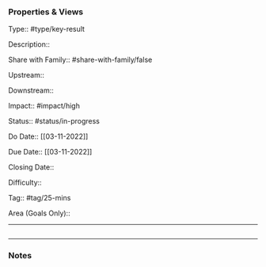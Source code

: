 ### Properties & Views

Type:: #type/key-result

Description:: 

Share with Family:: #share-with-family/false

Upstream:: 

Downstream:: 

Impact:: #impact/high

Status:: #status/in-progress

Do Date:: [[03-11-2022]]

Due Date:: [[03-11-2022]]

Closing Date:: 

Difficulty:: 

Tag:: #tag/25-mins

Area (Goals Only):: 

---

```dataview

```

---

### Notes
